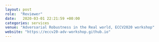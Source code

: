 ```yaml
---
layout: post
role:  "Reviewer"
date:   2020-03-01 22:21:59 +00:00
categories: services
venue: "Adversarial Robustness in the Real world, ECCV2020 workshop"
website: "https://eccv20-adv-workshop.github.io"
---
```

